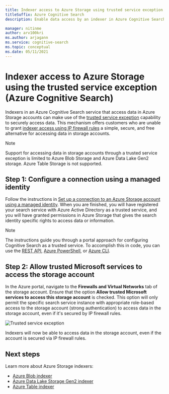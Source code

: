 ```yaml
---
title: Indexer access to Azure Storage using trusted service exception
titleSuffix: Azure Cognitive Search
description: Enable data access by an indexer in Azure Cognitive Search to data stored securely in Azure Storage.

manager: nitinme
author: arv100kri
ms.author: arjagann
ms.service: cognitive-search
ms.topic: conceptual
ms.date: 05/11/2021
---
```


# Indexer access to Azure Storage using the trusted service exception (Azure Cognitive Search)

Indexers in an Azure Cognitive Search service that access data in Azure Storage accounts can make use of the [trusted service exception](../storage/common/storage-network-security.md#exceptions) capability to securely access data. This mechanism offers customers who are unable to grant [indexer access using IP firewall rules](search-indexer-howto-access-ip-restricted.md) a simple, secure, and free alternative for accessing data in storage accounts.

> [!NOTE]
> Support for accessing data in storage accounts through a trusted service exception is limited to Azure Blob Storage and Azure Data Lake Gen2 storage. Azure Table Storage is not supported.

## Step 1: Configure a connection using a managed identity

Follow the instructions in [Set up a connection to an Azure Storage account using a managed identity](search-howto-managed-identities-storage.md). When you are finished, you will have registered your search service with Azure Active Directory as a trusted service, and you will have granted permissions in Azure Storage that gives the search identity specific rights to access data or information.

> [!NOTE]
> The instructions guide you through a portal approach for configuring Cognitive Search as a trusted service. To accomplish this in code, you can use the [REST API](/rest/api/searchmanagement/2021-04-01-preview/services/create-or-update), [Azure PowerShell](search-manage-powershell.md#create-a-service-with-a-system-assigned-managed-identity), or [Azure CLI](search-manage-azure-cli.md#create-a-service-with-a-system-assigned-managed-identity).

## Step 2: Allow trusted Microsoft services to access the storage account

In the Azure portal, navigate to the **Firewalls and Virtual Networks** tab of the storage account. Ensure that the option **Allow trusted Microsoft services to access this storage account** is checked. This option will only permit the specific search service instance with appropriate role-based access to the storage account (strong authentication) to access data in the storage account, even if it's secured by IP firewall rules.

![Trusted service exception](media\search-indexer-howto-secure-access\exception.png "Trusted service exception")

Indexers will now be able to access data in the storage account, even if the account is secured via IP firewall rules.

## Next steps

Learn more about Azure Storage indexers:

- [Azure Blob indexer](search-howto-indexing-azure-blob-storage.md)
- [Azure Data Lake Storage Gen2 indexer](search-howto-index-azure-data-lake-storage.md)
- [Azure Table indexer](search-howto-indexing-azure-tables.md)